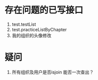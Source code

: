 # 存在问题的已写接口
1. test.testList
2. test.practiceListByChapter
3. 我的组织的头像修改

# 疑问
1. 所有组织及用户是否isjoin 能否一次查出？